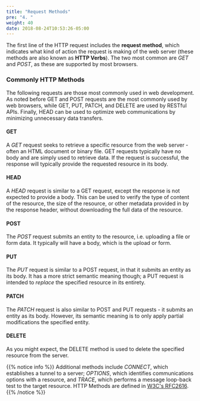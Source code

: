 ```yaml
---
title: "Request Methods"
pre: "4. "
weight: 40
date: 2018-08-24T10:53:26-05:00
---
```


The first line of the HTTP request includes the __request method__, which indicates what kind of action the request is making of the web server (these methods are also known as __HTTP Verbs__).  The two most common are _GET_ and _POST_, as these are supported by most browsers.  

### Commonly HTTP Methods
The following requests are those most commonly used in web development.  As noted before GET and POST requests are the most commonly used by web browsers, while GET, PUT, PATCH, and DELETE are used by RESTful APIs. Finally, HEAD can be used to optimize web communications by minimizing unnecessary data transfers.

#### GET 
A _GET_ request seeks to retrieve a specific resource from the web server - often an HTML document or binary file.  GET requests typically have no body and are simply used to retrieve data.  If the request is successful, the response will typically provide the requested resource in its body.

#### HEAD 
A _HEAD_ request is similar to a GET request, except the response is not expected to provide a body.  This can be used to verify the type of content of the resource, the size of the resource, or other metadata provided in by the response header, without downloading the full data of the resource.

#### POST
The _POST_ request submits an entity to the resource, i.e. uploading a file or form data.  It typically will have a body, which is the upload or form.  

#### PUT 
The _PUT_ request is similar to a POST request, in that it submits an entity as its body.  It has a more strict semantic meaning though; a PUT request is intended to _replace_ the specified resource in its entirety.

#### PATCH 
The _PATCH_ request is also similar to POST and PUT requests - it submits an entity as its body. However, its semantic meaning is to only apply partial modifications the specified entity.

#### DELETE
As you might expect, the DELETE method is used to delete the specified resource from the server.

{{% notice info %}}
Additional methods include _CONNECT_, which establishes a tunnel to a server; _OPTIONS_, which identifies communications options with a resource, and _TRACE_, which performs a message loop-back test to the target resource. HTTP Methods are defined in [W3C's RFC2616](https://www.w3.org/Protocols/rfc2616/rfc2616-sec9.html).
{{% /notice %}}
